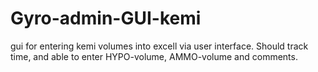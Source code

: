 # Gyro-admin-GUI-kemi
gui for entering kemi volumes into excell via user interface. Should track time, and able to enter HYPO-volume, AMMO-volume and comments.
